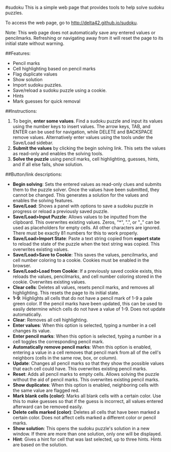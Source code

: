 #sudoku
This is a simple web page that provides tools to help solve sudoku puzzles.

To access the web page, go to http://delta42.github.io/sudoku.

Note: This web page does not automatically save any entered values or pencilmarks. Refreshing or navigating away from it will reset the page to its initial state without warning.

##Features:
* Pencil marks
* Cell highlighting based on pencil marks
* Flag duplicate values
* Show solution
* Import sudoku puzzles.
* Save/reload a sudoku puzzle using a cookie.
* Hints
* Mark guesses for quick removal

##Instructions:
1. To begin, __enter some values__. Find a sudoku puzzle and input its values using the number keys to insert values. The arrow keys, TAB, and ENTER can be used for navigation, while DELETE and BACKSPACE remove values. Alternatively enter values using the tools under the Save/Load sidebar.
2. __Submit the values__ by clicking the begin solving link. This sets the values as read-only and enables the solving tools.
3. __Solve the puzzle__ using pencil marks, cell highlighting, guesses, hints, and if all else fails, show solution.

##Button/link descriptions:
* __Begin solving__: Sets the entered values as read-only clues and submits them to the puzzle solver. Once the values have been submitted, they cannot be changed. This generates a solution for the values and enables the solving features.
* __Save/Load__: Shows a panel with options to save a sudoku puzzle in progress or reload a previously saved puzzle.
* __Save/Load>Input Puzzle__: Allows values to be inputted from the clipboard. This overwrites existing values. Zeros, "*", ".", or "_" can be used as placeholders for empty cells. All other characters are ignored. There must be exactly 81 numbers for this to work properly.
* __Save/Load>Import State__: Paste a text string copied from __export state__ to reload the state of the puzzle when the text string was copied. This overwrites existing values.
* __Save/Load>Save to Cookie__: This saves the values, pencilmarks, and cell number coloring to a cookie. Cookies must be enabled in the browser.
* __Save/Load>Load from Cookie__: If a previously saved cookie exists, this reloads the values, pencilmarks, and cell number coloring stored in the cookie. Overwrites existing values.
* __Clear cells__: Deletes all values, resets pencil marks, and removes all highlighting. This resets the page to its initial state.
* __1-9__: Highlights all cells that do not have a pencil mark of 1-9 a pale green color. If the pencil marks have been updated, this can be used to easily determine which cells do not have a value of 1-9. Does not update automatically.
* __Clear__: Removes all cell highlighting.
* __Enter values__: When this option is selected, typing a number in a cell changes its value.
* __Enter pencil marks__: When this option is selected, typing a number in a cell toggles the corresponding pencil mark.
* __Automatically remove pencil marks__: When this option is enabled, entering a value in a cell removes that pencil mark from all of the cell's neighbors (cells in the same row, box, or column).
* __Update__: Changes all pencil marks so that they show the possible values that each cell could have. This overwrites existing pencil marks.
* __Reset__: Adds all pencil marks to empty cells. Allows solving the puzzle without the aid of pencil marks. This overwrites existing pencil marks.
* __Show duplicates__: When this option is enabled, neighboring cells with the same value are flagged red.
* __Mark blank cells (color)__: Marks all blank cells with a certain color. Use this to make guesses so that if the guess is incorrect, all values entered afterward can be removed easily.
* __Delete cells marked (color)__: Deletes all cells that have been marked a certain color. Does not affect cells marked a different color or pencil marks.
* __Show solution__: This opens the sudoku puzzle's solution in a new window. If there are more than one solution, only one will be displayed.
* __Hint__: Gives a hint for cell that was last selected, up to three hints. Hints are based on the solution.
